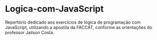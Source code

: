 # Logica-com-JavaScript
Repertório dedicado aos exercícios de lógica de programação com JavaScript, utilizando a apostila da FACCAT, conforme as orientações do professor Jailson Costa.
